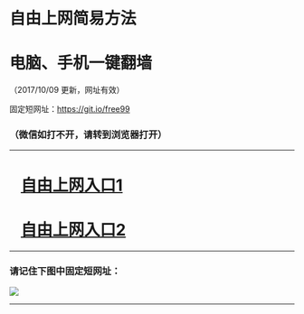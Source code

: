 ﻿# 自由上网简易方法

# 电脑、手机一键翻墙

（2017/10/09 更新，网址有效）

固定短网址：https://git.io/free99

### （微信如打不开，请转到浏览器打开）


***





# &nbsp;&nbsp; <a href="http://ft615828922.fwq-tz-1001.info/fwqtz01.html?t=100900114847 " target="_blank">自由上网入口1</a>
# &nbsp;&nbsp; <a href="http://ft2074629084.fwq-tz-1002.info/fwqtz02.html?t=100900129915 " target="_blank">自由上网入口2</a>
***

### 请记住下图中固定短网址：

<img src="https://s3-us-west-2.amazonaws.com/fwq-1001/yjfq-20170905okok.png" /> 


***

